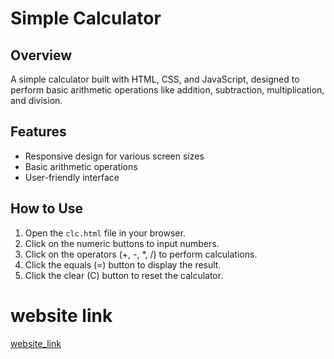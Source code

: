 # Simple Calculator

## Overview
A simple calculator built with HTML, CSS, and JavaScript, designed to perform basic arithmetic operations like addition, subtraction, multiplication, and division.

## Features
- Responsive design for various screen sizes
- Basic arithmetic operations
- User-friendly interface

## How to Use
1. Open the `clc.html` file in your browser.
2. Click on the numeric buttons to input numbers.
3. Click on the operators (+, -, *, /) to perform calculations.
4. Click the equals (=) button to display the result.
5. Click the clear (C) button to reset the calculator.
# website link
[website_link](https://calculator1232321.w3spaces.com/clc.html)
